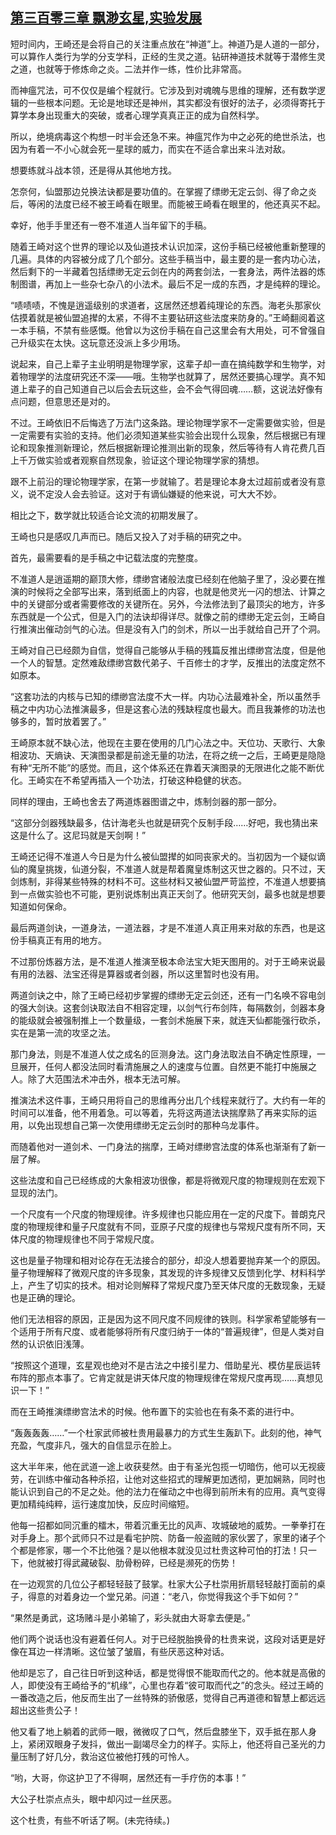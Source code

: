 ## [第三百零三章 飘渺玄星,实验发展](https://www.xxbiquge.com/11_11207/8980906.html)


  短时间内，王崎还是会将自己的关注重点放在“神道”上。神道乃是人道的一部分，可以算作人类行为学的分支学科，正经的生灵之道。钻研神道技术就等于潜修生灵之道，也就等于修炼命之炎。二法并作一练，性价比非常高。

  而神瘟咒法，可不仅仅是编个程就行。它涉及到对魂魄与思维的理解，还有数学逻辑的一些根本问题。无论是地球还是神州，其实都没有很好的法子，必须得寄托于算学本身出现重大的突破，或者心理学真真正正的成为自然科学。

  所以，绝境病毒这个构想一时半会还急不来。神瘟咒作为中之必死的绝世杀法，也因为有着一不小心就会死一星球的威力，而实在不适合拿出来斗法对敌。

  想要练就斗战本领，还是得从其他地方找。

  怎奈何，仙盟那边兑换法诀都是要功值的。在掌握了缥缈无定云剑、得了命之炎后，等闲的法度已经不被王崎看在眼里。而能被王崎看在眼里的，他还真买不起。

  幸好，他手手里还有一卷不准道人当年留下的手稿。

  随着王崎对这个世界的理论以及仙道技术认识加深，这份手稿已经被他重新整理的几遍。具体的内容被分成了几个部分。这些手稿当中，最主要的是一套内功心法，然后剩下的一半藏着包括缥缈无定云剑在内的两套剑法，一套身法，两件法器的炼制图谱，再加上一些杂七杂八的小法术。最后不足一成的东西，才是纯粹的理论。

  “啧啧啧，不愧是逍遥级别的求道者，这居然还想着纯理论的东西。海老头那家伙估摸着就是被仙盟追撵的太紧，不得不主要钻研这些法度来防身的。”王崎翻阅着这一本手稿，不禁有些感慨。他曾以为这份手稿在自己这里会有大用处，可不曾强自己升级实在太快。这玩意还没派上多少用场。

  说起来，自己上辈子主业明明是物理学家，这辈子却一直在搞纯数学和生物学，对着物理学的法度研究还不深——哦。生物学也就算了，居然还要搞心理学。真不知道上辈子的自己知道自己以后会去玩这些，会不会气得回魂……额，这说法好像有点问题，但意思还是对的。

  不过。王崎依旧不后悔选了万法门这条路。理论物理学家不一定需要做实验，但是一定需要有实验的支持。他们必须知道某些实验会出现什么现象，然后根据已有理论和现象推测新理论，然后根据新理论推测出新的现象，然后等待有人肯花费几百上千万做实验或者观察自然现象，验证这个理论物理学家的猜想。

  跟不上前沿的理论物理学家，在第一步就输了。若是理论本身太过超前或者没有意义，说不定没人会去验证。这对于有谪仙嫌疑的他来说，可大大不妙。

  相比之下，数学就比较适合论文流的初期发展了。

  王崎也只是感叹几声而已。随后又投入了对手稿的研究之中。

  首先，最需要看的是手稿之中记载法度的完整度。

  不准道人是逍遥期的巅顶大修，缥缈宫诸般法度已经刻在他脑子里了，没必要在推演的时候将之全部写出来，落到纸面上的内容，也就是他灵光一闪的想法、计算之中的关键部分或者需要修改的关键所在。另外，今法修法到了最顶尖的地方，许多东西就是一个公式，但是入门的法诀却得详尽。就像之前的缥缈无定云剑，王崎自行推演出催动剑气的心法。但是没有入门的剑术，所以一出手就给自己开了个洞。

  王崎对自己已经颇为自信，觉得自己能够从手稿的残篇反推出缥缈宫法度，但是他一个人的智慧。定然难敌缥缈宫数代弟子、千百修士的才学，反推出的法度定然不如原本。

  “这套功法的内核与已知的缥缈宫法度不大一样。内功心法最难补全，所以虽然手稿之中内功心法推演最多，但是这套心法的残缺程度也最大。而且我兼修的功法也够多的，暂时放着罢了。”

  王崎原本就不缺心法，他现在主要在使用的几门心法之中。天位功、天歌行、大象相波功、天熵诀、天演图录都是前途无量的功法，在将之统一之后，王崎更是隐隐有种“无所不能”的感觉。而且，这个体系还在靠着天演图录的无限进化之能不断优化。王崎实在不希望再插入一个功法，打破这种稳健的状态。

  同样的理由，王崎也舍去了两道炼器图谱之中，炼制剑器的那一部分。

  “这部分剑器残缺最多，估计海老头也就是研究个反制手段……好吧，我也猜出来这是什么了。这尼玛就是天剑啊！”

  王崎还记得不准道人今日是为什么被仙盟撵的如同丧家犬的。当初因为一个疑似谪仙的魔皇挑拨，仙道分裂，不准道人就是帮着魔皇炼制这灭世之器的。只不过，天剑炼制，非得某些特殊的材料不可。这些材料又被仙盟严苛监控，不准道人想要搞到一点做实验也不可能，更别说炼制出真正天剑了。他研究天剑，最多也就是想要知道如何保命。

  最后两道剑诀，一道身法，一道法器，才是不准道人真正用来对敌的东西，也是这份手稿真正有用的地方。

  不过那份炼器方法，是不准道人推演至极本命法宝大矩天图用的。对于王崎来说最有用的法器、法宝还得是算器或者剑器，所以这里暂时也没有用。

  两道剑诀之中，除了王崎已经初步掌握的缥缈无定云剑还，还有一门名唤不容电剑的强大剑诀。这套剑诀取法自不相容定理，以剑气行布剑阵，每隔数剑，剑器本身的能级就会被强制推上一个数量级，一套剑术施展下来，就连天仙都能强行砍杀，实在是第一流的攻坚之法。

  那门身法，则是不准道人仗之成名的叵测身法。这门身法取法自不确定性原理，一旦展开，任何人都没法同时看清施展之人的速度与位置。自然更不能打中施展之人。除了大范围法术冲击外，根本无法可解。

  推演法术这件事，王崎只用将自己的思维再分出几个线程来就行了。大约有一年的时间可以准备，他不用着急。可以等着，先将这两道法诀揣摩熟了再来实际的运用，以免出现想自己第一次使用缥缈无定云剑时的那种乌龙事件。

  而随着他对一道剑术、一门身法的揣摩，王崎对缥缈宫法度的体系也渐渐有了新一层了解。

  这些法度和自己已经练成的大象相波功很像，都是将微观尺度的物理规则在宏观下显现的法门。

  一个尺度有一个尺度的物理规律。许多规律也只能应用在一定的尺度下。普朗克尺度的物理规律和量子尺度就有不同，亚原子尺度的规律也与常规尺度有所不同，天体尺度的物理规律也不同于常规尺度。

  这也是量子物理和相对论存在无法接合的部分，却没人想着要抛弃某一个的原因。量子物理解释了微观尺度的许多现象，其发现的许多规律又反馈到化学、材料科学上，产生了切实的技术。相对论则解释了常规尺度乃至天体尺度的无数现象，无疑也是正确的理论。

  他们无法相容的原因，正是因为这不同尺度不同规律的铁则。科学家希望能够有一个适用于所有尺度、或者能够将所有尺度归纳于一体的“普遍规律”，但是人类对自然的认识依旧浅薄。

  “按照这个道理，玄星观也绝对不是古法之中接引星力、借助星光、模仿星辰运转布阵的那点本事了。它肯定就是讲天体尺度的物理规律在常规尺度再现……真想见识一下！”

  而在王崎推演缥缈宫法术的时候。他布置下的实验也在有条不紊的进行中。

  “轰轰轰轰……”一个杜家武师被杜贵用最暴力的方式生生轰趴下。此刻的他，神气充盈，气度非凡，强大的自信显示在脸上。

  这大半年来，他在武道一途上收获斐然。由于有圣光包揽一切暗伤，他可以无视疲劳，在训练中催动各种杀招，让他对这些招式的理解更加透彻，更加娴熟，同时也能认识到自己的不足之处。他的法力在催动之中也得到前所未有的应用。真气变得更加精纯纯粹，运行速度加快，反应时间缩短。

  他每一招都如同沉重的檑木，带着沉重无比的风声、攻城破地的威势。一拳拳打在对手身上。那个武师只不过是看宅护院、防备一般盗贼的家伙罢了，家里的诸子个个都是修家，哪一个不比他强？是以他根本就没见过杜贵这种可怕的打法！只一下，他就被打得武藏破裂、肋骨粉碎，已经是濒死的伤势！

  在一边观赏的几位公子都轻轻鼓了鼓掌。杜家大公子杜崇用折扇轻轻敲打面前的桌子，得意的对着身边一个堂兄弟。问道：“老八，你觉得我这个手下如何？”

  “果然是勇武，这场赌斗是小弟输了，彩头就由大哥拿去便是。”

  他们两个说话也没有避着任何人。对于已经脱胎换骨的杜贵来说，这段对话更是好像在耳边一样清晰。这位皱了皱眉，有些厌恶这种对话。

  他却是忘了，自己往日听到这种话，都是觉得恨不能取而代之的。他本就是高傲的人，即使没有王崎给予的“机缘”，心里也存着“彼可取而代之”的念头。经过王崎的一番改造之后，他反而生出了一丝特殊的骄傲感，觉得自己再道德和智慧上都远远超出这些贵公子！

  他又看了地上躺着的武师一眼，微微叹了口气，然后盘膝坐下，双手抵在那人身上，紧闭双眼身子发抖，做出一副竭尽全力的样子。实际上，他还将自己圣光的力量压制了好几分，救治这位被他打残的可怜人。

  “哟，大哥，你这护卫了不得啊，居然还有一手疗伤的本事！”

  大公子杜崇点点头，眼中却闪过一丝厌恶。

  这个杜贵，有些不听话了啊。(未完待续。)
